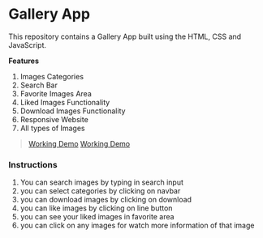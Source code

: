 # Gallery App

This repository contains a Gallery App built using the HTML, CSS and JavaScript. 

**Features**

 1. Images Categories
 2. Search Bar
 3. Favorite Images Area
 4. Liked Images Functionality
 5. Download Images Functionality
 6. Responsive Website
 7. All types of Images

> [Working Demo](https://artifygallery.surge.sh/)
> [Working Demo](https://artifygallery.surge.sh/)

### Instructions

1. You can search images by typing in search input
2. you can select categories by clicking on navbar
3. you can download images by clicking on download
4. you can like images by clicking on line button
5. you can see your liked images in favorite area
6. you can click on any images for watch more information of that image